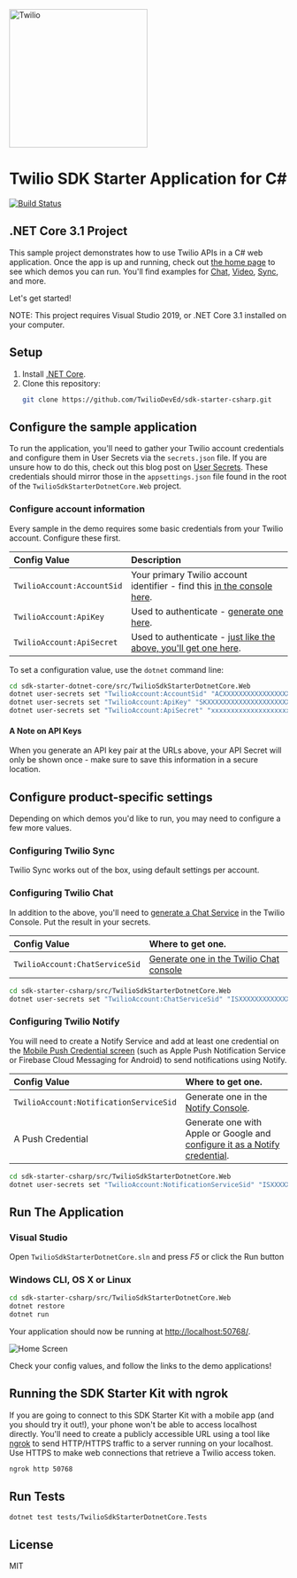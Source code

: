 <a href="https://www.twilio.com">
  <img src="https://static0.twilio.com/marketing/bundles/marketing/img/logos/wordmark-red.svg" alt="Twilio" width="250" />
</a>

# Twilio SDK Starter Application for C#

[![Build Status](https://travis-ci.org/TwilioDevEd/sdk-starter-csharp.svg?branch=master)](https://travis-ci.org/TwilioDevEd/sdk-starter-csharp)

## .NET Core 3.1 Project

This sample project demonstrates how to use Twilio APIs in a C# web
application. Once the app is up and running, check out [the home page](http://localhost:3000)
to see which demos you can run. You'll find examples for [Chat](https://www.twilio.com/chat),
[Video](https://www.twilio.com/video), [Sync](https://www.twilio.com/sync), and more.

Let's get started!

NOTE: This project requires Visual Studio 2019, or .NET Core 3.1 installed on your computer.

## Setup

1. Install [.NET Core](https://www.microsoft.com/net/core).
2. Clone this repository:
    ```bash
    git clone https://github.com/TwilioDevEd/sdk-starter-csharp.git
    ```

## Configure the sample application

To run the application, you'll need to gather your Twilio account credentials and configure them
in User Secrets via the `secrets.json` file. If you are unsure how to do this, check out this blog post on [User Secrets](https://www.twilio.com/blog/2018/05/user-secrets-in-a-net-core-web-app.html).
These credentials should mirror those in the `appsettings.json` file found in the root of the `TwilioSdkStarterDotnetCore.Web` project.

### Configure account information

Every sample in the demo requires some basic credentials from your Twilio account. Configure these first.

| Config Value       | Description                                                                                                           |
| :----------------- | :-------------------------------------------------------------------------------------------------------------------- |
| `TwilioAccount:AccountSid` | Your primary Twilio account identifier - find this [in the console here](https://www.twilio.com/console).             |
| `TwilioAccount:ApiKey`     | Used to authenticate - [generate one here](https://www.twilio.com/console/dev-tools/api-keys).                        |
| `TwilioAccount:ApiSecret`  | Used to authenticate - [just like the above, you'll get one here](https://www.twilio.com/console/dev-tools/api-keys). |

To set a configuration value, use the `dotnet` command line:

```bash
cd sdk-starter-dotnet-core/src/TwilioSdkStarterDotnetCore.Web
dotnet user-secrets set "TwilioAccount:AccountSid" "ACXXXXXXXXXXXXXXXXXXXXXXXXXXXXXXXX"
dotnet user-secrets set "TwilioAccount:ApiKey" "SKXXXXXXXXXXXXXXXXXXXXXXXXXXXXXXXX"
dotnet user-secrets set "TwilioAccount:ApiSecret" "xxxxxxxxxxxxxxxxxxxxxxxx"
```

#### A Note on API Keys

When you generate an API key pair at the URLs above, your API Secret will only be shown once -
make sure to save this information in a secure location.

## Configure product-specific settings

Depending on which demos you'd like to run, you may need to configure a few more values.

### Configuring Twilio Sync

Twilio Sync works out of the box, using default settings per account.

### Configuring Twilio Chat

In addition to the above, you'll need to [generate a Chat Service](https://www.twilio.com/console/chat/services) in the Twilio Console. Put the result in your secrets.

| Config Value           | Where to get one.                                                                       |
| :--------------------- | :-------------------------------------------------------------------------------------- |
| `TwilioAccount:ChatServiceSid` | [Generate one in the Twilio Chat console](https://www.twilio.com/console/chat/services) |

```bash
cd sdk-starter-csharp/src/TwilioSdkStarterDotnetCore.Web
dotnet user-secrets set "TwilioAccount:ChatServiceSid" "ISXXXXXXXXXXXXXXXXXXXXXXXXXXXXXXXX"
```

### Configuring Twilio Notify

You will need to create a Notify Service and add at least one credential on the [Mobile Push Credential screen](https://www.twilio.com/console/notify/credentials) (such as Apple Push Notification Service or Firebase Cloud Messaging for Android) to send notifications using Notify.

| Config Value                   | Where to get one.                                                                                                                  |
| :----------------------------- | :--------------------------------------------------------------------------------------------------------------------------------- |
| `TwilioAccount:NotificationServiceSid` | Generate one in the [Notify Console](https://www.twilio.com/console/notify/services). |
| A Push Credential              | Generate one with Apple or Google and [configure it as a Notify credential](https://www.twilio.com/console/notify/credentials).    |

```bash
cd sdk-starter-csharp/src/TwilioSdkStarterDotnetCore.Web
dotnet user-secrets set "TwilioAccount:NotificationServiceSid" "ISXXXXXXXXXXXXXXXXXXXXXXXXXXXXXXXX"
```

## Run The Application

### Visual Studio

Open `TwilioSdkStarterDotnetCore.sln` and press _F5_ or click the Run button

### Windows CLI, OS X or Linux

```bash
cd sdk-starter-csharp/src/TwilioSdkStarterDotnetCore.Web
dotnet restore
dotnet run
```

Your application should now be running at [http://localhost:50768/](http://localhost:50768/).

![Home Screen](https://cloud.githubusercontent.com/assets/809856/23171215/8107bd9e-f817-11e6-94c5-2b132d798fae.png)

Check your config values, and follow the links to the demo applications!

## Running the SDK Starter Kit with ngrok

If you are going to connect to this SDK Starter Kit with a mobile app (and you should try it out!), your phone won't be able to access localhost directly. You'll need to create a publicly accessible URL using a tool like [ngrok](https://ngrok.com/) to send HTTP/HTTPS traffic to a server running on your localhost. Use HTTPS to make web connections that retrieve a Twilio access token.

```bash
ngrok http 50768
```

## Run Tests

```bash
dotnet test tests/TwilioSdkStarterDotnetCore.Tests
```

## License

MIT
